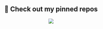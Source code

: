 <div align="center">

  <h2>📌 Check out my pinned repos</h2>
  <img src="https://komarev.com/ghpvc/?username=beratahmetaj&label=Profile%20views&color=0e75b6&style=for-the-badge" />

</div>
